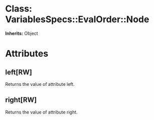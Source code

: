 # Class: VariablesSpecs::EvalOrder::Node
**Inherits:** Object
    



# Attributes
## left[RW] [](#attribute-i-left)
Returns the value of attribute left.

## right[RW] [](#attribute-i-right)
Returns the value of attribute right.


